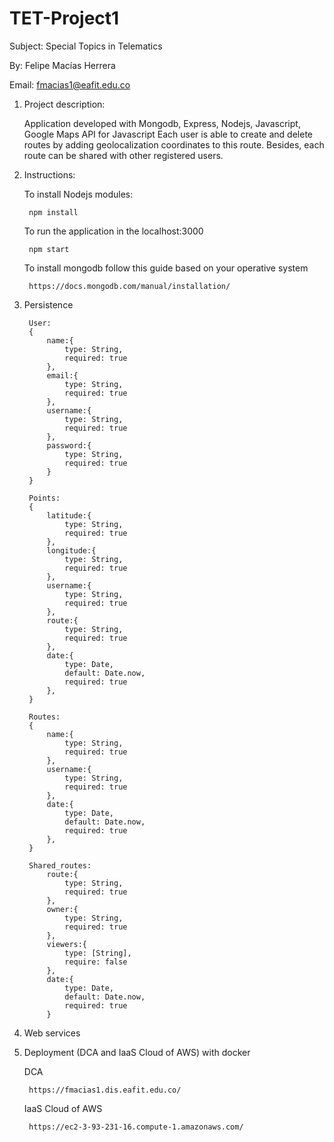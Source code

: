 # TET-Project1
Subject: Special Topics in Telematics

By: Felipe Macías Herrera 

Email: fmacias1@eafit.edu.co

1. Project description: 
    
    Application developed with Mongodb, Express, Nodejs, Javascript, Google Maps API for Javascript
    Each user is able to create and delete routes by adding geolocalization coordinates to this route. 
    Besides, each route can be shared with other registered users.
    
2. Instructions:
    
    To install Nodejs modules:
    
        npm install

    To run the application in the localhost:3000
    
        npm start

    To install mongodb follow this guide based on your operative system
    
        https://docs.mongodb.com/manual/installation/
    
3. Persistence
    
        User:
        {
            name:{
                type: String,
                required: true
            },
            email:{
                type: String,
                required: true
            },
            username:{
                type: String,
                required: true
            },
            password:{
                type: String,
                required: true
            }
        }

        Points:
        {
            latitude:{
                type: String,
                required: true
            },
            longitude:{
                type: String,
                required: true
            },
            username:{
                type: String,
                required: true
            },
            route:{
                type: String,
                required: true
            },
            date:{
                type: Date,
                default: Date.now,
                required: true
            },
        }

        Routes:
        {
            name:{
                type: String,
                required: true
            },
            username:{
                type: String,
                required: true
            },
            date:{
                type: Date,
                default: Date.now,
                required: true
            },
        }

        Shared_routes:
            route:{
                type: String,
                required: true
            },
            owner:{
                type: String,
                required: true
            },
            viewers:{
                type: [String],
                require: false
            },
            date:{
                type: Date,
                default: Date.now,
                required: true
            }

4. Web services
    

5. Deployment (DCA and IaaS Cloud of AWS) with docker
    
    DCA
        
        https://fmacias1.dis.eafit.edu.co/

    IaaS Cloud of AWS
        
        https://ec2-3-93-231-16.compute-1.amazonaws.com/
